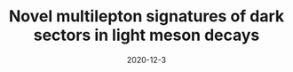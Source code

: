 ---
title: "Novel multilepton signatures of dark sectors in light meson decays"
authors:  Matheus Hostert,  Maxim Pospelov
collection: publication
permalink: /publication/2020-12-3-Novelmultileptonsignaturesofdarksectorsinlightmesondecays
date: 2020-12-3
venue: Phys.Rev.D 
paperurl: 'https://arxiv.org/abs/2012.02142'
citation: "Novel multilepton signatures of dark sectors in light meson decays, Matheus Hostert, Maxim Pospelov, Phys.Rev.D 105 (2022) 1 015017, 2020, "
eprint: "2012.02142"
---
